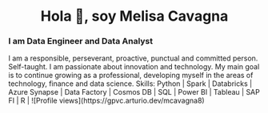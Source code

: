 <h1 align="center">Hola 👋, soy Melisa Cavagna</h1>
<h3 align="left">I am Data Engineer and Data Analyst</h3>
  
</h3> I am a responsible, perseverant, proactive, punctual and committed person. Self-taught. I am passionate about innovation and technology.
My main goal is to continue growing as a professional, developing myself in the areas of technology, finance and data science.</h3>

</h3> Skills: Python | Spark | Databricks | Azure Synapse | Data Factory | Cosmos DB | SQL | Power BI | Tableau | SAP FI | R | </h3>
</h3> </h3>
![Profile views](https://gpvc.arturio.dev/mcavagna8)  
